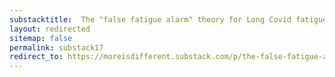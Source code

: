 ```yaml
---
substacktitle:  The "false fatigue alarm" theory for Long Covid fatigue
layout: redirected
sitemap: false
permalink: substack17
redirect_to: https://moreisdifferent.substack.com/p/the-false-fatigue-alarm-theory-for
---
```

